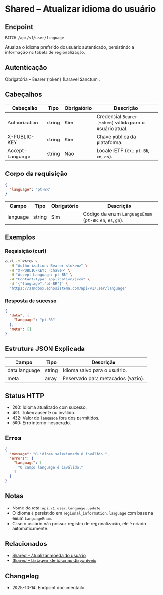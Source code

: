 # Shared – Atualizar idioma do usuário

## Endpoint

```
PATCH /api/v1/user/language
```

Atualiza o idioma preferido do usuário autenticado, persistindo a informação na tabela de regionalização.

## Autenticação

Obrigatória – Bearer {token} (Laravel Sanctum).

## Cabeçalhos

| Cabeçalho       | Tipo   | Obrigatório | Descrição |
| --------------- | ------ | ----------- | --------- |
| Authorization   | string | Sim         | Credencial `Bearer {token}` válida para o usuário atual. |
| X-PUBLIC-KEY    | string | Sim         | Chave pública da plataforma. |
| Accept-Language | string | Não         | Locale IETF (ex.: `pt-BR`, `en`, `es`). |

## Corpo da requisição

```json
{
  "language": "pt-BR"
}
```

| Campo      | Tipo   | Obrigatório | Descrição |
| ---------- | ------ | ----------- | --------- |
| language   | string | Sim         | Código da enum `LanguageEnum` (`pt-BR`, `en`, `es`, `gn`). |

## Exemplos

### Requisição (curl)

```bash
curl -X PATCH \
  -H "Authorization: Bearer <token>" \
  -H "X-PUBLIC-KEY: <chave>" \
  -H "Accept-Language: pt-BR" \
  -H "Content-Type: application/json" \
  -d '{"language":"pt-BR"}' \
  "https://sandbox.echosistema.com/api/v1/user/language"
```

### Resposta de sucesso

```json
{
  "data": {
    "language": "pt-BR"
  },
  "meta": []
}
```

## Estrutura JSON Explicada

| Campo             | Tipo   | Descrição |
| ----------------- | ------ | --------- |
| data.language     | string | Idioma salvo para o usuário. |
| meta              | array  | Reservado para metadados (vazio). |

## Status HTTP

- 200: Idioma atualizado com sucesso.
- 401: Token ausente ou inválido.
- 422: Valor de `language` fora dos permitidos.
- 500: Erro interno inesperado.

## Erros

```json
{
  "message": "O idioma selecionado é inválido.",
  "errors": {
    "language": [
      "O campo language é inválido."
    ]
  }
}
```

## Notas

- Nome da rota: `api.v1.user.language.update`.
- O idioma é persistido em `regional_information.language` com base na enum `LanguageEnum`.
- Caso o usuário não possua registro de regionalização, ele é criado automaticamente.

## Relacionados

- [Shared – Atualizar moeda do usuário](UserCurrencyUpdate.md)
- [Shared – Listagem de idiomas disponíveis](LanguageIndex.md)

## Changelog

- 2025-10-14: Endpoint documentado.
